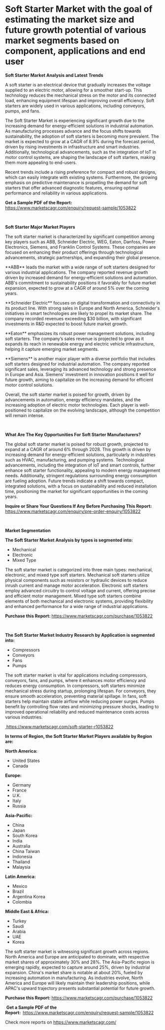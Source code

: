 <p><h1>Soft Starter Market with the goal of estimating the market size and future growth potential of various market segments based on component, applications and end user</h1></p><p><strong>Soft Starter Market Analysis and Latest Trends</strong></p>
<p><p>A soft starter is an electrical device that gradually increases the voltage supplied to an electric motor, allowing for a smoother start-up. This technology reduces the mechanical stress on the motor and its connected load, enhancing equipment lifespan and improving overall efficiency. Soft starters are widely used in various applications, including conveyors, pumps, and fans.</p><p>The Soft Starter Market is experiencing significant growth due to the increasing demand for energy-efficient solutions in industrial automation. As manufacturing processes advance and the focus shifts towards sustainability, the adoption of soft starters is becoming more prevalent. The market is expected to grow at a CAGR of 8.9% during the forecast period, driven by rising investments in infrastructure and smart industries. Additionally, technological advancements, such as the integration of IoT in motor control systems, are shaping the landscape of soft starters, making them more appealing to end-users.</p><p>Recent trends include a rising preference for compact and robust designs, which can easily integrate with existing systems. Furthermore, the growing emphasis on predictive maintenance is propelling the demand for soft starters that offer advanced diagnostic features, ensuring optimal performance and reliability in various applications.</p></p>
<p><strong>Get a Sample PDF of the Report:&nbsp;</strong> <a href="https://www.marketscagr.com/enquiry/request-sample/1053822?utm_campaign=2653&utm_medium=2&utm_source=Github&utm_content=ia&utm_term=09042025&utm_id=soft-starter">https://www.marketscagr.com/enquiry/request-sample/1053822</a></p>
<p>&nbsp;</p>
<p><strong>Soft Starter Major Market Players</strong></p>
<p><p>The soft starter market is characterized by significant competition among key players such as ABB, Schneider Electric, WEG, Eaton, Danfoss, Power Electronics, Siemens, and Franklin Control Systems. These companies are focused on enhancing their product offerings through technological advancements, strategic partnerships, and expanding their global presence.</p><p>**ABB** leads the market with a wide range of soft starters designed for various industrial applications. The company reported revenue growth driven by increased demand for energy-efficient solutions and automation. ABB's commitment to sustainability positions it favorably for future market expansion, expected to grow at a CAGR of around 5% over the coming years.</p><p>**Schneider Electric** focuses on digital transformation and connectivity in its product line. With strong sales in Europe and North America, Schneider's initiatives in smart technologies are likely to propel its market share. The company recorded revenues exceeding $30 billion, with significant investments in R&D expected to boost future market growth.</p><p>**Eaton** emphasizes its robust power management solutions, including soft starters. The company’s sales revenue is projected to grow as it expands its reach in renewable energy and electric vehicle infrastructure, helping it capture emerging market segments.</p><p>**Siemens** is another major player with a diverse portfolio that includes soft starters designed for industrial automation. The company reported significant sales, leveraging its advanced technology and strong presence in Europe and Asia. Siemens' investment in innovation positions it well for future growth, aiming to capitalize on the increasing demand for efficient motor control solutions.</p><p>Overall, the soft starter market is poised for growth, driven by advancements in automation, energy efficiency mandates, and the increasing adoption of electric motor technologies. Each player is well-positioned to capitalize on the evolving landscape, although the competition will remain intense.</p></p>
<p>&nbsp;</p>
<p><strong>What Are The Key Opportunities For Soft Starter Manufacturers?</strong></p>
<p><p>The global soft starter market is poised for robust growth, projected to expand at a CAGR of around 6% through 2028. This growth is driven by increasing demand for energy-efficient solutions, particularly in industries such as HVAC, manufacturing, and pumping systems. Technological advancements, including the integration of IoT and smart controls, further enhance soft starter functionality, appealing to modern energy management needs. Additionally, stringent regulations surrounding energy consumption are fueling adoption. Future trends indicate a shift towards compact, integrated solutions, with a focus on sustainability and reduced installation time, positioning the market for significant opportunities in the coming years.</p></p>
<p><strong>Inquire or Share Your Questions If Any Before Purchasing This Report:</strong> <a href="https://www.marketscagr.com/enquiry/pre-order-enquiry/1053822?utm_campaign=2653&utm_medium=2&utm_source=Github&utm_content=ia&utm_term=09042025&utm_id=soft-starter">https://www.marketscagr.com/enquiry/pre-order-enquiry/1053822</a></p>
<p>&nbsp;</p>
<p><strong>Market Segmentation</strong></p>
<p><strong>The Soft Starter Market Analysis by types is segmented into:</strong></p>
<p><ul><li>Mechanical</li><li>Electronic</li><li>Mixed Type</li></ul></p>
<p><p>The soft starter market is categorized into three main types: mechanical, electronic, and mixed type soft starters. Mechanical soft starters utilize physical components such as resistors or hydraulic devices to reduce inrush current and manage motor acceleration. Electronic soft starters employ advanced circuitry to control voltage and current, offering precise and efficient motor management. Mixed type soft starters combine elements of both mechanical and electronic systems, providing flexibility and enhanced performance for a wide range of industrial applications.</p></p>
<p><strong>Purchase this Report:&nbsp;</strong><a href="https://www.marketscagr.com/purchase/1053822?utm_campaign=2653&utm_medium=2&utm_source=Github&utm_content=ia&utm_term=09042025&utm_id=soft-starter">https://www.marketscagr.com/purchase/1053822</a></p>
<p>&nbsp;</p>
<p><strong>The Soft Starter Market Industry Research by Application is segmented into:</strong></p>
<p><ul><li>Compressors</li><li>Conveyors</li><li>Fans</li><li>Pumps</li></ul></p>
<p><p>The soft starter market is vital for applications including compressors, conveyors, fans, and pumps, where it enhances motor efficiency and reduces energy consumption. In compressors, soft starters minimize mechanical stress during startup, prolonging lifespan. For conveyors, they ensure smooth acceleration, preventing material spillage. In fans, soft starters help maintain stable airflow while reducing power surges. Pumps benefit by controlling flow rates and minimizing pressure shocks, leading to improved operational reliability and reduced maintenance costs across various industries.</p></p>
<p><a href="https://www.marketscagr.com/soft-starter-r1053822?utm_campaign=2653&utm_medium=2&utm_source=Github&utm_content=ia&utm_term=09042025&utm_id=soft-starter">&nbsp;https://www.marketscagr.com/soft-starter-r1053822</a></p>
<p><strong>In terms of Region, the Soft Starter Market Players available by Region are:</strong></p>
<p>
    <p> <strong> North America: </strong>
        <ul>
            <li>United States</li>
            <li>Canada</li>
        </ul>
        </p> 
    <p> <strong> Europe: </strong>
        <ul>
            <li>Germany</li>
            <li>France</li>
            <li>U.K.</li>
            <li>Italy</li>
            <li>Russia</li>
        </ul>
        </p> 
    <p> <strong> Asia-Pacific: </strong>
        <ul>
            <li>China</li>
            <li>Japan</li>
            <li>South Korea</li>
            <li>India</li>
            <li>Australia</li>
            <li>China Taiwan</li>
            <li>Indonesia</li>
            <li>Thailand</li>
            <li>Malaysia</li>
        </ul>
        </p> 
    <p> <strong> Latin America: </strong>
        <ul>
            <li>Mexico</li>
            <li>Brazil</li>
            <li>Argentina Korea</li>
            <li>Colombia</li>
        </ul>
        </p> 
    <p> <strong> Middle East & Africa: </strong>
        <ul>
            <li>Turkey</li>
            <li>Saudi</li>
            <li>Arabia</li>
            <li>UAE</li>
            <li>Korea</li>
        </ul>
    </p>
    </p>
<p><p>The soft starter market is witnessing significant growth across regions. North America and Europe are anticipated to dominate, with respective market shares of approximately 30% and 28%. The Asia-Pacific region is emerging rapidly, expected to capture around 25%, driven by industrial expansion. China's market share is notable at about 20%, fueled by increasing automation in manufacturing. As industries evolve, North America and Europe will likely maintain their leadership positions, while APAC's upward trajectory presents substantial potential for future growth.</p></p>
<p><strong>Purchase this Report: </strong><a href="https://www.marketscagr.com/purchase/1053822?utm_campaign=2653&utm_medium=2&utm_source=Github&utm_content=ia&utm_term=09042025&utm_id=soft-starter">https://www.marketscagr.com/purchase/1053822</a></p>
<p>&nbsp;<strong>Get a Sample PDF of the Report:&nbsp;&nbsp;</strong><a href="https://www.marketscagr.com/enquiry/request-sample/1053822?utm_campaign=2653&utm_medium=2&utm_source=Github&utm_content=ia&utm_term=09042025&utm_id=soft-starter">https://www.marketscagr.com/enquiry/request-sample/1053822</a></p>
<p><strong></strong></p>
<p>Check more reports on <a href="https://www.marketscagr.com/?utm_campaign=2653&utm_medium=2&utm_source=Github&utm_content=ia&utm_term=09042025&utm_id=soft-starter">https://www.marketscagr.com/</a></p>